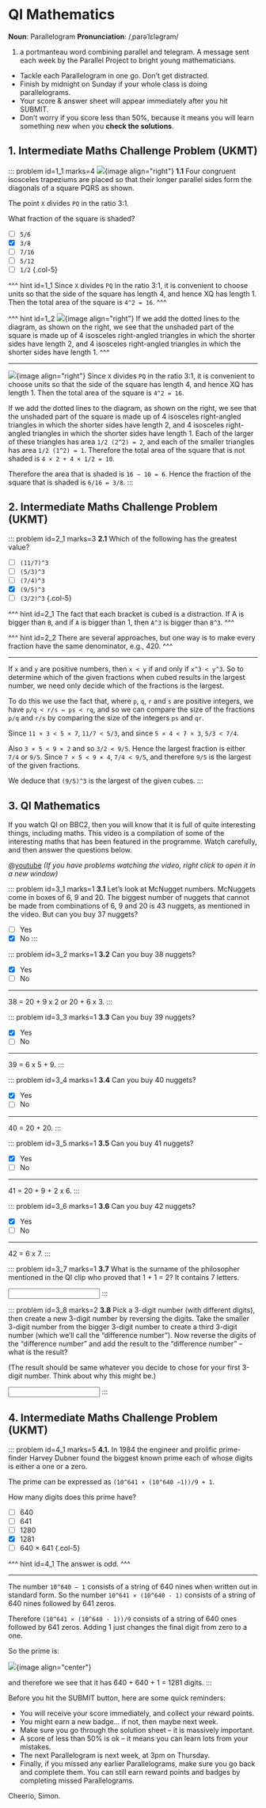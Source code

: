 # QI Mathematics

<div class="dictionary">

__Noun__: Parallelogram
__Pronunciation__: /ˌparəˈlɛləɡram/

1. a portmanteau word combining parallel and telegram. A message sent each
week by the Parallel Project to bright young mathematicians.

</div>

*	Tackle each Parallelogram in one go. Don’t get distracted.
*	Finish by midnight on Sunday if your whole class is doing parallelograms.
*	Your score & answer sheet will appear immediately after you hit SUBMIT.
*	Don’t worry if you score less than 50%, because it means you will learn something new when you __check the solutions__.


## 1. Intermediate Maths Challenge Problem (UKMT)
<!--- 2013 (13) --->

::: problem id=1_1 marks=4
![](/resources/9-31-qi-mathematics/1-square.png){image align="right"}
__1.1__ Four congruent isosceles trapeziums are placed so that their longer parallel sides form the diagonals of a square PQRS as shown.  

The point `X` divides `PQ` in the ratio 3:1.  

What fraction of the square is shaded?

* [ ] `5/6`
* [x] `3/8`
* [ ] `7/16`
* [ ] `5/12`
* [ ] `1/2`
{.col-5}

^^^ hint id=1_1
Since `X` divides `PQ` in the ratio 3:1, it is convenient to choose units so that the side of the square has length 4, and hence XQ has length 1. Then the total area of the square is `4^2 = 16`.
^^^

^^^ hint id=1_2
![](/resources/9-31-qi-mathematics/1-square-answer.png){image align="right"}
If we add the dotted lines to the diagram, as shown on the right, we see that the unshaded part of the square is made up of 4 isosceles right-angled triangles in which the shorter sides have length 2, and 4 isosceles right-angled triangles in which the shorter sides have length 1.
^^^

---

![](/resources/9-31-qi-mathematics/1-square-answer.png){image align="right"}
Since `X` divides `PQ` in the ratio 3:1, it is convenient to choose units so that the side of the square has length 4, and hence XQ has length 1. Then the total area of the square is `4^2 = 16`.  

If we add the dotted lines to the diagram, as shown on the right, we see that the unshaded part of the square is made up of 4 isosceles right-angled triangles in which the shorter sides have length 2, and 4 isosceles right-angled triangles in which the shorter sides have length 1. Each of the larger of these triangles has area `1/2 (2^2) = 2`, and
each of the smaller triangles has area `1/2 (1^2) = 1`. Therefore the total area of the square that is not shaded is `4 × 2 + 4 × 1/2 = 10`.  

Therefore the area that is shaded is `16 − 10 = 6`. Hence the fraction of the square that is shaded is `6/16 = 3/8`.
:::


## 2. Intermediate Maths Challenge Problem (UKMT)
<!--- 2013 (14) --->

::: problem id=2_1 marks=3
__2.1__ Which of the following has the greatest value?

* [ ] `(11/7)^3`
* [ ] `(5/3)^3`
* [ ] `(7/4)^3`
* [x] `(9/5)^3`
* [ ] `(3/2)^3`
{.col-5}

^^^ hint id=2_1
The fact that each bracket is cubed is a distraction. If A is bigger than `B`, and if `A` is bigger than 1, then `A^3` is bigger than `B^3`.
^^^

^^^ hint id=2_2
There are several approaches, but one way is to make every fraction have the same denominator, e.g., 420.
^^^

---

If `x` and `y` are positive numbers, then `x < y` if and only if `x^3 < y^3`. So to determine which of the given fractions when cubed results in the largest number, we need only decide which of the fractions is the largest.  

To do this we use the fact that, where `p`, `q`, `r` and `s` are positive integers, we have `p/q < r/s ⇔ ps < rq`, and so we can compare the size of the fractions `p/q` and `r/s` by comparing the size of the integers `ps` and `qr`.  

Since `11 × 3 < 5 × 7`, `11/7 < 5/3`, and since `5 × 4 < 7 × 3`, `5/3 < 7/4`.  

Also `3 × 5 < 9 × 2` and so `3/2 < 9/5`. Hence the largest fraction is either `7/4` or `9/5`. Since `7 × 5 < 9 × 4`, `7/4 < 9/5`, and therefore `9/5` is the largest of the given fractions.  

We deduce that `(9/5)^3` is the largest of the given cubes.
:::


## 3. QI Mathematics

If you watch QI on BBC2, then you will know that it is full of quite interesting things, including maths. This video is a compilation of some of the interesting maths that has been featured in the programme. Watch carefully, and then answer the questions below.

@[youtube](lwfedNylBXU?rel=0) _(If you have problems watching the video, right click to open it in a new window)_  

::: problem id=3_1 marks=1
__3.1__ Let’s look at McNugget numbers. McNuggets come in boxes of 6, 9 and 20. The biggest number of nuggets that cannot be made from combinations of 6, 9 and 20 is 43 nuggets, as mentioned in the video. But can you buy 37 nuggets?

* [ ] Yes
* [x] No
:::

::: problem id=3_2 marks=1
__3.2__ Can you buy 38 nuggets?

* [x] Yes
* [ ] No

---

38 = 20 + 9 x 2 or 20 + 6 x 3.
:::

::: problem id=3_3 marks=1
__3.3__ Can you buy 39 nuggets?

* [x] Yes
* [ ] No

---

39 = 6 x 5 + 9.
:::

::: problem id=3_4 marks=1
__3.4__ Can you buy 40 nuggets?

* [x] Yes
* [ ] No

---

40 = 20 + 20.
:::

::: problem id=3_5 marks=1
__3.5__ Can you buy 41 nuggets?

* [x] Yes
* [ ] No

---

41 = 20 + 9 + 2 x 6.
:::

::: problem id=3_6 marks=1
__3.6__ Can you buy 42 nuggets?

* [x] Yes
* [ ] No

---

42 = 6 x 7.
:::

::: problem id=3_7 marks=1
__3.7__ What is the surname of the philosopher mentioned in the QI clip who proved that 1 + 1 = 2? It contains 7 letters.

<input type="text" solution="RUSSELL"/>  
:::

::: problem id=3_8 marks=2
__3.8__ Pick a 3-digit number (with different digits), then create a new 3-digit number by reversing the digits. Take the smaller 3-digit number from the bigger 3-digit number to create a third 3-digit number (which we’ll call the “difference number”). Now reverse the digits of the “difference number” and add the result to the “difference number” – what is the result?  

(The result should be same whatever you decide to chose for your first 3-digit number. Think about why this might be.)

<input type="number" solution="1089"/>  
:::


## 4. Intermediate Maths Challenge Problem (UKMT)
<!--- 2013 (25) --->

::: problem id=4_1 marks=5
__4.1.__ In 1984 the engineer and prolific prime-finder Harvey Dubner found the biggest known prime each of whose digits is either a one or a zero.  

The prime can be expressed as `(10^641 × (10^640 −1))/9 + 1`.  

How many digits does this prime have?

* [ ] 640
* [ ] 641
* [ ] 1280
* [x] 1281
* [ ] 640 × 641
{.col-5}

^^^ hint id=4_1
The answer is odd.
^^^

---

The number `10^640 − 1` consists of a string of 640 nines when written out in standard form. So the number `10^641 × (10^640 - 1)` consists of a string of 640 nines followed by 641 zeros.  

Therefore `(10^641 × (10^640 - 1))/9` consists of a string of 640 ones followed by 641 zeros. Adding 1 just changes the final digit from zero to a one.  

So the prime is:  

![](/resources/9-31-qi-mathematics/4-prime-answer.png){image align="center"}

and therefore we see that it has 640 + 640 + 1 = 1281 digits.
:::


Before you hit the SUBMIT button, here are some quick reminders:

*	You will receive your score immediately, and collect your reward points.
*	You might earn a new badge... if not, then maybe next week.
*	Make sure you go through the solution sheet – it is massively important.
*	A score of less than 50% is ok – it means you can learn lots from your mistakes.
*	The next Parallelogram is next week, at 3pm on Thursday.
*	Finally, if you missed any earlier Parallelograms, make sure you go back and complete them. You can still earn reward points and badges by completing missed Parallelograms.

Cheerio,
Simon.
